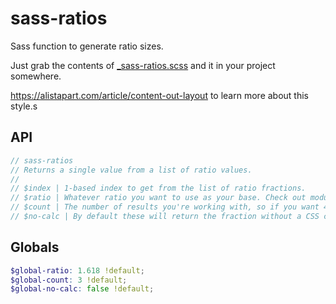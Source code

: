 # sass-ratios
Sass function to generate ratio sizes.

Just grab the contents of [_sass-ratios.scss](_sass-ratios.scss) and it in your project somewhere.

https://alistapart.com/article/content-out-layout to learn more about this style.s

## API

```scss
// sass-ratios
// Returns a single value from a list of ratio values.
//
// $index | 1-based index to get from the list of ratio fractions.
// $ratio | Whatever ratio you want to use as your base. Check out modularscale.com for fancy ideas.
// $count | The number of results you're working with, so if you want 4 sizes to work with, you'd set this to 4. It's used to generate the denominator for the returned fraction.
// $no-calc | By default these will return the fraction without a CSS calc() formula multiplyng the fraction by 100%. This is useful for widths/heights (most common usage), but you can disable this and just get the fraction by setting this to `true`.
```

## Globals

```scss
$global-ratio: 1.618 !default;
$global-count: 3 !default;
$global-no-calc: false !default;
```
